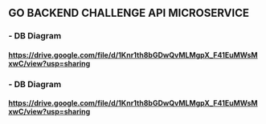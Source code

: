 ## GO BACKEND CHALLENGE API MICROSERVICE

### - DB Diagram
#### https://drive.google.com/file/d/1Knr1th8bGDwQvMLMgpX_F41EuMWsMxwC/view?usp=sharing


### - DB Diagram
#### https://drive.google.com/file/d/1Knr1th8bGDwQvMLMgpX_F41EuMWsMxwC/view?usp=sharing